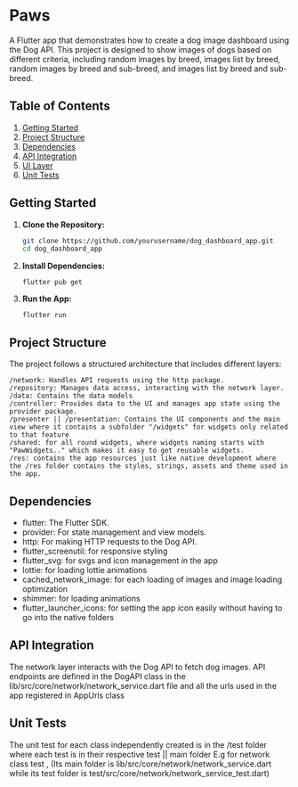 # Paws

A Flutter app that demonstrates how to create a dog image dashboard using the Dog API. This project is designed to show images of dogs based on different criteria, including random images by breed, images list by breed, random images by breed and sub-breed, and images list by breed and sub-breed.

## Table of Contents

1. [Getting Started](#getting-started)
2. [Project Structure](#project-structure)
3. [Dependencies](#dependencies)
4. [API Integration](#api-integration)
3. [UI Layer](#ui-layer)
4. [Unit Tests](#unit-tests)
<!-- 5. [End-to-End (E2E) Tests](#end-to-end-e2e-tests)
6. [Code Coverage](#code-coverage) -->

## Getting Started

1. **Clone the Repository:**

   ```bash
   git clone https://github.com/yourusername/dog_dashboard_app.git
   cd dog_dashboard_app

2. **Install Dependencies:**

   ```
   flutter pub get

3. **Run the App:**

   ```
   flutter run

## Project Structure


The project follows a structured architecture that includes different layers:

    /network: Handles API requests using the http package.
    /repository: Manages data access, interacting with the network layer.
    /data: Contains the data models
    /controller: Provides data to the UI and manages app state using the provider package.
    /presenter || /presentation: Contains the UI components and the main view where it contains a subfolder "/widgets" for widgets only related to that feature
    /shared: for all round widgets, where widgets naming starts with "PawWidgets.." which makes it easy to get reusable widgets.
    /res: contains the app resources just like native development where the /res folder contains the styles, strings, assets and theme used in the app.

##  Dependencies


   - flutter: The Flutter SDK.
   - provider: For state management and view models.
   - http: For making HTTP requests to the Dog API.
   - flutter_screenutil: for responsive styling 
   - flutter_svg: for svgs and icon management in the app
   - lottie: for loading lottie animations
   - cached_network_image: for each loading of images and image loading optimization
   - shimmer: for loading animations
   - flutter_launcher_icons: for setting the app icon easily without having to go into the native folders


## API Integration


The network layer interacts with the Dog API to fetch dog images. API endpoints are defined in the DogAPI class in the lib/src/core/network/network_service.dart file and all the urls used in the app registered in AppUrls class 

    
## Unit Tests

The unit test for each class independently created is in the /test folder where each test is in their respective test || main folder E.g for network class test , (Its main folder is lib/src/core/network/network_service.dart while its test folder is test/src/core/network/network_service_test.dart)





